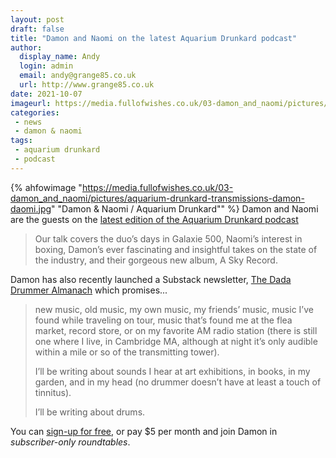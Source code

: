 ```yaml
---
layout: post
draft: false
title: "Damon and Naomi on the latest Aquarium Drunkard podcast"
author:
  display_name: Andy
  login: admin
  email: andy@grange85.co.uk
  url: http://www.grange85.co.uk
date: 2021-10-07
imageurl: https://media.fullofwishes.co.uk/03-damon_and_naomi/pictures/aquarium-drunkard-transmissions-damon-daomi.jpg
categories:
 - news
 - damon & naomi
tags:
 - aquarium drunkard
 - podcast
---
```

{% ahfowimage "https://media.fullofwishes.co.uk/03-damon_and_naomi/pictures/aquarium-drunkard-transmissions-damon-daomi.jpg" "Damon & Naomi / Aquarium Drunkard"" %}
Damon and Naomi are the guests on the [latest edition of the Aquarium Drunkard podcast](https://aquariumdrunkard.com/2021/10/06/damon-naomi-transmissions/)

> Our talk covers the duo’s days in Galaxie 500, Naomi’s interest in boxing, Damon’s ever fascinating and insightful takes on the state of the industry, and their gorgeous new album, A Sky Record.

Damon has also recently launched a Substack newsletter, [The Dada Drummer Almanach](https://dadadrummer.substack.com/p/welcome-to-dada-drummer-almanach?showWelcome=true) which promises...

> new music, old music, my own music, my friends’ music, music I’ve found while traveling on tour, music that’s found me at the flea market, record store, or on my favorite AM radio station (there is still one where I live, in Cambridge MA, although at night it’s only audible within a mile or so of the transmitting tower).
> 
> I’ll be writing about sounds I hear at art exhibitions, in books, in my garden, and in my head (no drummer doesn’t have at least a touch of tinnitus).
> 
> I’ll be writing about drums. 

You can [sign-up for free](https://dadadrummer.substack.com/subscribe), or pay $5 per month and join Damon in _subscriber-only roundtables_.
